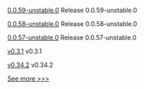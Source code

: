 
[0.0.59-unstable.0](https://github.com/hyperledger/aries-framework-javascript/releases/tag/0.0.59-unstable.0) Release 0.0.59-unstable.0

[0.0.58-unstable.0](https://github.com/hyperledger/aries-framework-javascript/releases/tag/0.0.58-unstable.0) Release 0.0.58-unstable.0

[0.0.57-unstable.0](https://github.com/hyperledger/aries-framework-javascript/releases/tag/0.0.57-unstable.0) Release 0.0.57-unstable.0

[v0.3.1](https://github.com/hyperledger/indy-vdr/releases/tag/v0.3.1) v0.3.1

[v0.34.2](https://github.com/hyperledger/burrow/releases/tag/v0.34.2) v0.34.2


[See more >>>](https://start-here.hyperledger.org/releases)
